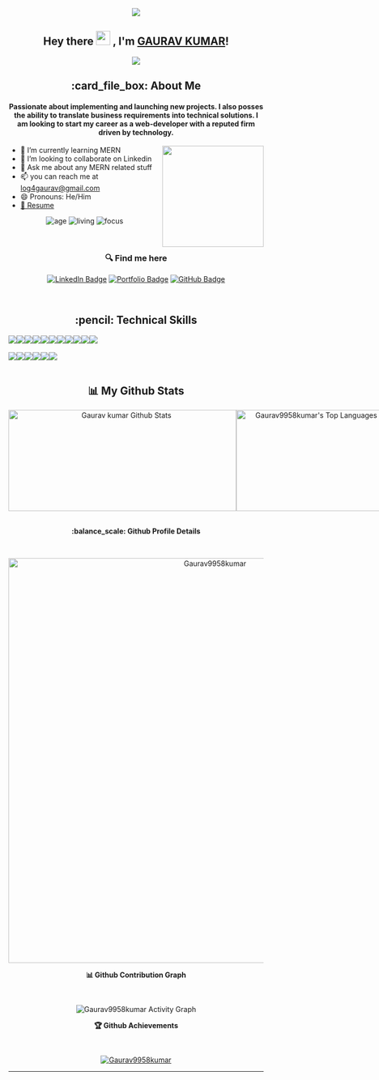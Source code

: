<p align="center"><img src='https://gifyu.com/image/Smrzy'></p>

<h2 align="center">
  Hey there <img src="https://media.giphy.com/media/hvRJCLFzcasrR4ia7z/giphy.gif" width="28"> , I'm <a href="https://github.com/Gaurav9958kumar" target="_blank" rel="noopener noreferrer">GAURAV KUMAR</a>!
</h2>

<p align="center">
  <img src="https://readme-typing-svg.herokuapp.com/?lines=Passionate%20Coder;&center=true&width=500&height=50">
</p>

<h2 align="center"> :card_file_box: About Me</h2>
<h4 align='center'>Passionate about implementing and launching new projects. I also posses the ability to translate business requirements into technical solutions. I am looking to start my career as a web-developer with a reputed firm driven by technology.</h4>

<img height="200px" align="right" src="https://r7q6w9z6.rocketcdn.me/career/wp-content/uploads/2021/06/2-46.gif"/>

- 🌱 I’m currently learning MERN
- 👯 I’m looking to collaborate on Linkedin
- 💬 Ask me about any MERN related stuff
- 📫 you can reach me at log4gaurav@gmail.com
- 😄 Pronouns: He/Him
- <a href='#resume' target="_blank" rel="noopener noreferrer" >
   📝 Resume
  </a>
  <!-- - ⚡ Fun fact: Hot water will turn into ice faster than cold water. -->
   <br>
<div align='center'>

  ![age](https://img.shields.io/badge/age-26-blue&height="26")
  ![living](https://img.shields.io/badge/living-Gaya,Bihar-maroon)
  ![focus](https://img.shields.io/badge/focus-SoftwareDevelopment-teal)
</div>
<br/>

<h3 align='center'> 🔍 Find me here </h3>
<div align='center'>

  [![LinkedIn Badge](https://img.shields.io/badge/LinkedIn--informational?style=flat&logo=linkedin&logoColor=blue&color=blue)](linkdinlink)
  [![Portfolio Badge](https://img.shields.io/badge/Portfolio--informational?style=flat&logo=portfolio&logoColor=white&color=red)](https://gaurav9958kumar.github.io/)
  [![GitHub Badge](https://img.shields.io/badge/GitHub--informational?style=flat&logo=github&logoColor=white&color=blue)](https://github.com/Gaurav9958kumar)
</div>

<br>

<h2 align='center'> :pencil: Technical Skills</h2>






<div align='center' style="display: flex">
  <img src="https://img.shields.io/badge/HTML5-E34F26?style=for-the-badge&logo=html5&logoColor=white" />
  <img src="https://img.shields.io/badge/CSS3-1572B6?style=for-the-badge&logo=css3&logoColor=white" />
  <img src="https://img.shields.io/badge/JavaScript-323330?style=for-the-badge&logo=javascript&logoColor=F7DF1E" />
  <img src="https://img.shields.io/badge/React-20232A?style=for-the-badge&logo=react&logoColor=61DAFB" />
  <img src="https://img.shields.io/badge/Redux-593D88?style=for-the-badge&logo=redux&logoColor=white" />
  <img src="https://img.shields.io/badge/React_Router-CA4245?style=for-the-badge&logo=react-router&logoColor=white" />
  <img src="https://img.shields.io/badge/typescript-%23007ACC.svg?style=for-the-badge&logo=typescript&logoColor=white" />
  <img src="https://img.shields.io/badge/Node.js-43853D?style=for-the-badge&logo=node.js&logoColor=white" />
  <img src="https://img.shields.io/badge/Express.js-404D59?style=for-the-badge" />
  <img src="https://img.shields.io/badge/MongoDB-2e542d?style=for-the-badge&logo=mongodb&logoColor=white" />
  <img src="https://img.shields.io/badge/chakra-%234ED1C5.svg?style=for-the-badge&logo=chakraui&logoColor=white" />
</div>

<br>

<div align='center' style="display: flex;">
  <img src="https://img.shields.io/badge/Visual%20Studio%20Code-0078d7.svg?style=for-the-badge&logo=visual-studio-code&logoColor=white" />
  <img src="https://img.shields.io/badge/GitHub-100000?style=for-the-badge&logo=github&logoColor=white" />
  <img src="https://img.shields.io/badge/Heroku-430098?style=for-the-badge&logo=heroku&logoColor=white" />
  <img src="https://img.shields.io/badge/Vercel-000000?style=for-the-badge&logo=vercel&logoColor=white" />
  <img src="https://img.shields.io/badge/netlify-%23000000.svg?style=for-the-badge&logo=netlify&logoColor=#00C7B7" />
  <img src="https://img.shields.io/badge/Postman-FF6C37?style=for-the-badge&logo=postman&logoColor=white" />
</div>
<br/>

<h2 align='center'>📊 My Github Stats</h2>

<div align='center' style="display: flex">
    <img width="450px" height="200px" alt="Gaurav kumar Github Stats" src="https://github-readme-stats-eight-theta.vercel.app/api/top-langs/?username=Gaurav9958kumar&layout=compact&langs_count=5&theme=light" />
    <img width="300px" height="200px" alt="Gaurav9958kumar's Top Languages" src="https://github-readme-stats-eight-theta.vercel.app/api?username=Gaurav9958kumar&show_icons=true&theme=light&include_all_commits=true&count_private=true" />
</div>
<br/>

<div>
  <p align='center'><b> :balance_scale: Github Profile Details</b></p><br/>
  <p align="center"><img width="800px" src="https://github-profile-summary-cards.vercel.app/api/cards/profile-details?username=Gaurav9958kumar&theme=github_dark" alt="Gaurav9958kumar" align = "center"/></p>
</div>

<div>
  <p align='center'><b>📊 Github Contribution Graph</b></p><br/>
  <p align="center"<a href="#"><img alt="Gaurav9958kumar Activity Graph" src="https://github-readme-activity-graph.cyclic.app/graph?username=Gaurav9958kumar&bg_color=ffcfe9&color=9e4c98&line=43cf07&point=403d3d&area=true&hide_border=true" /></a></p>
</div>

<div>
  <p align='center'><b>🏆 Github Achievements</b></p><br/>
  <p align="center"> <a href="https://github.com/Gaurav9958kumar"><img src="https://github-profile-trophy.vercel.app/?username=Gaurav9958kumar&margin-w=5&theme=radical" alt="Gaurav9958kumar" /></a> </p>
</div>

 <hr>



